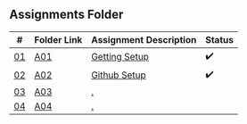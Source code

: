 ## Assignments Folder

|      #      | Folder Link  | Assignment Description | Status |
| :---------: | ------------ | ---------------------- |----------------------|
| [01](https://github.com/rugbyprof/5443-Spatial-DB/tree/main/Assignments/A01) | [A01](https://github.com/rugbyprof/5443-Spatial-DB/tree/main/Assignments/A01) | [Getting Setup](https://github.com/rugbyprof/5443-Spatial-DB/tree/main/Assignments/A01)|:heavy_check_mark: |
| [02](https://github.com/rugbyprof/5443-Spatial-DB/tree/main/Assignments/A02) | [A02](https://github.com/rugbyprof/5443-Spatial-DB/tree/main/Assignments/A02) | [Github Setup](https://github.com/rugbyprof/5443-Spatial-DB/tree/main/Assignments/A02) | :heavy_check_mark: |
| [03](./A03) | [A03](./A03) | [.](./A03)             |  |
| [04](./A04) | [A04](./A04) | [.](./A04)             |  |